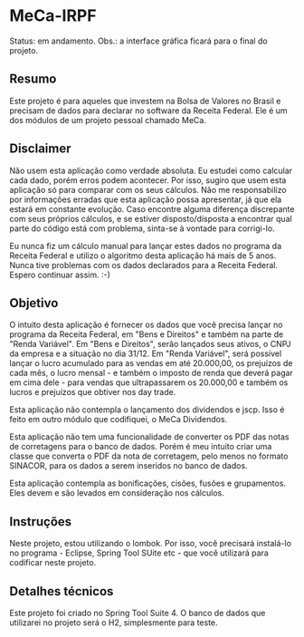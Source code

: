 # MeCa-IRPF

Status: em andamento.
Obs.: a interface gráfica ficará para o final do projeto.

## Resumo
Este projeto é para aqueles que investem na Bolsa de Valores no Brasil e precisam de dados para declarar no software da Receita Federal. Ele é um dos módulos de um projeto pessoal chamado MeCa.

## Disclaimer
Não usem esta aplicação como verdade absoluta. Eu estudei como calcular cada dado, porém erros podem acontecer. Por isso, sugiro que usem esta aplicação só para comparar com os seus cálculos. Não me responsabilizo por informações erradas que esta aplicação possa apresentar, já que ela estará em constante evolução. Caso encontre alguma diferença discrepante com seus próprios cálculos, e se estiver disposto/disposta a encontrar qual parte do código está com problema, sinta-se à vontade para corrigi-lo.

Eu nunca fiz um cálculo manual para lançar estes dados no programa da Receita Federal e utilizo o algoritmo desta aplicação há mais de 5 anos. Nunca tive problemas com os dados declarados para a Receita Federal. Espero continuar assim. :-)

## Objetivo
O intuito desta aplicação é fornecer os dados que você precisa lançar no programa da Receita Federal, em "Bens e Direitos" e também na parte de "Renda Variável". Em "Bens e Direitos", serão lançados seus ativos, o CNPJ da empresa e a situação no dia 31/12. Em "Renda Variável", será possível lançar o lucro acumulado para as vendas em até 20.000,00, os prejuízos de cada mês, o lucro mensal - e também o imposto de renda que deverá pagar em cima dele - para vendas que ultrapassarem os 20.000,00 e também os lucros e prejuízos que obtiver nos day trade.

Esta aplicação não contempla o lançamento dos dividendos e jscp. Isso é feito em outro módulo que codifiquei, o MeCa Dividendos.

Esta aplicação não tem uma funcionalidade de converter os PDF das notas de corretagens para o banco de dados. Porém é meu intuito criar uma classe que converta o PDF da nota de corretagem, pelo menos no formato SINACOR, para os dados a serem inseridos no banco de dados.

Esta aplicação contempla as bonificações, cisões, fusões e grupamentos. Eles devem e são levados em consideração nos cálculos.

## Instruções
Neste projeto, estou utilizando o lombok. Por isso, você precisará instalá-lo no programa - Eclipse, Spring Tool SUite etc - que você utilizará para codificar neste projeto.

## Detalhes técnicos
Este projeto foi criado no Spring Tool Suite 4. O banco de dados que utilizarei no projeto será o H2, simplesmente para teste.